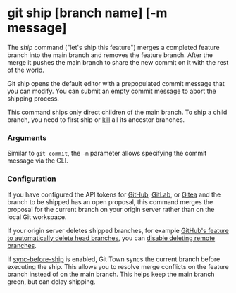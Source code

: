 # git ship [branch name] [-m message]

The _ship_ command ("let's ship this feature") merges a completed feature branch
into the main branch and removes the feature branch. After the merge it pushes
the main branch to share the new commit on it with the rest of the world.

Git ship opens the default editor with a prepopulated commit message that you
can modify. You can submit an empty commit message to abort the shipping
process.

This command ships only direct children of the main branch. To ship a child
branch, you need to first ship or [kill](kill.md) all its ancestor branches.

### Arguments

Similar to `git commit`, the `-m` parameter allows specifying the commit message
via the CLI.

### Configuration

If you have configured the API tokens for
[GitHub](../preferences/github-token.md),
[GitLab](../preferences/gitlab-token.md),
or [Gitea](../preferences/gitea-token.md) and the branch to be shipped has an
open proposal, this command merges the proposal for the current branch on your
origin server rather than on the local Git workspace.

If your origin server deletes shipped branches, for example
[GitHub's feature to automatically delete head branches](https://help.github.com/en/github/administering-a-repository/managing-the-automatic-deletion-of-branches),
you can
[disable deleting remote branches](../preferences/ship-delete-tracking-branch.md).

If [sync-before-ship](../preferences/sync-before-ship.md) is enabled, Git Town
syncs the current branch before executing the ship. This allows you to resolve
merge conflicts on the feature branch instead of on the main branch. This helps
keep the main branch green, but can delay shipping.

